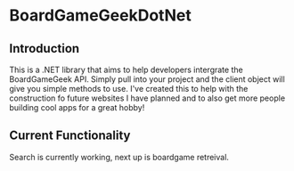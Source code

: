 BoardGameGeekDotNet
===================

Introduction
------------

This is a .NET library that aims to help developers intergrate the BoardGameGeek API.  Simply pull into your project and the client object will give you simple methods to use.  I've created this to help with the construction fo future websites I have planned and to also get more people building cool apps for a great hobby!


Current Functionality
---------------------

Search is currently working, next up is boardgame retreival.
